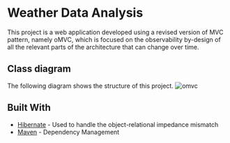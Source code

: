# Weather Data Analysis
This project is a web application developed using a revised version of MVC pattern, namely oMVC, which is focused on the observability by-design of all the relevant parts of the architecture that can change over time.

## Class diagram
The following diagram shows the structure of this project.
![omvc](https://user-images.githubusercontent.com/16907319/64869463-ba665e00-d641-11e9-8659-4115a7ba0100.png)

## Built With

* [Hibernate](https://hibernate.org/orm/documentation/5.4/) - Used to handle the object-relational impedance mismatch
* [Maven](https://maven.apache.org/) - Dependency Management
